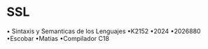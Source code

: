 # SSL
• Sintaxis y Semanticas de los Lenguajes
•K2152
•2024
•2026880
•Escobar
•Matias
•Compilador C18
